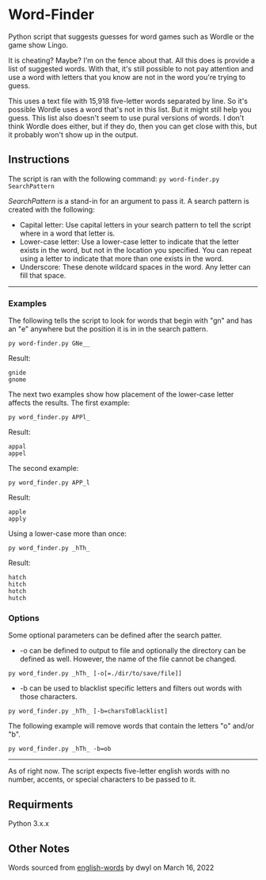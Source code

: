 # Word-Finder
Python script that suggests guesses for word games such as Wordle or the game show Lingo.

It is cheating? Maybe? I'm on the fence about that. All this does is provide a list of suggested words. With that, it's still possible to not pay attention and use a word with letters that you know are not in the word you're trying to guess.

This uses a text file with 15,918 five-letter words separated by line. So it's possible Wordle uses a word that's not in this list. But it might still help you guess.
This list also doesn't seem to use pural versions of words. I don't think Wordle does either, but if they do, then you can get close with this, but it probably won't show up in the output.

## Instructions
The script is ran with the following command:
`py word-finder.py SearchPattern`

*SearchPattern* is a stand-in for an argument to pass it. A search pattern is created with the following:
- Capital letter: Use capital letters in your search pattern to tell the script where in a word that letter is.
- Lower-case letter: Use a lower-case letter to indicate that the letter exists in the word, but not in the location you specified. You can repeat using a letter to indicate that more than one exists in the word.
- Underscore: These denote wildcard spaces in the word. Any letter can fill that space.

---
### Examples
The following tells the script to look for words that begin with "gn" and has an "e" anywhere but the position it is in in the search pattern.
```
py word-finder.py GNe__
```
Result:
```
gnide
gnome
```
The next two examples show how placement of the lower-case letter affects the results.
The first example:
```
py word_finder.py APPl_
```
Result:
```
appal
appel
```
The second example:
```
py word_finder.py APP_l
```
Result:
```
apple
apply
```
Using a lower-case more than once:
```
py word_finder.py _hTh_
```
Result:
```
hatch
hitch
hotch
hutch
```
### Options
Some optional parameters can be defined after the search patter.
- -o can be defined to output to file and optionally the directory can be defined as well. However, the name of the file cannot be changed.
```
py word_finder.py _hTh_ [-o[=./dir/to/save/file]]
```
- -b can be used to blacklist specific letters and filters out words with those characters.
```
py word_finder.py _hTh_ [-b=charsToBlacklist]
```
The following example will remove words that contain the letters "o" and/or "b".
```
py word_finder.py _hTh_ -b=ob
```
---
As of right now. The script expects five-letter english words with no number, accents, or special characters to be passed to it.

## Requirments
Python 3.x.x

## Other Notes
Words sourced from [english-words](https://github.com/dwyl/english-words) by dwyl on March 16, 2022
